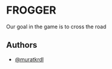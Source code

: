 
# FROGGER

Our goal in the game is to cross the road
## Authors

- [@muratkrdl](https://github.com/muratkrdl)

